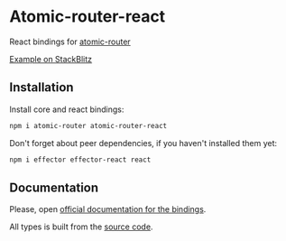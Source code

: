 # Atomic-router-react

React bindings for [atomic-router](https://github.com/kelin2025/atomic-router)

[Example on StackBlitz](https://stackblitz.com/edit/react-fglswy)

## Installation

Install core and react bindings:

```bash
npm i atomic-router atomic-router-react
```

Don't forget about peer dependencies, if you haven't installed them yet:

```bash
npm i effector effector-react react
```

## Documentation

Please, open [official documentation for the bindings](https://atomic-router.github.io/react/installation.html).

All types is built from the [source code](https://github.com/atomic-router/react/tree/main/src).
